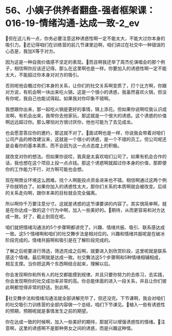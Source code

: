 # 56、小姨子供养者翻盘-强者框架课：016-19-情绪沟通-达成一致-2_ev

🎼但在这儿有一点，你务必要注意这种诱惑性啊一定不能太大，不能大过你本身的吸引力。🎼还记得咱们在训练营的前几节课里边啊，咱们讲过在社交中一种错误的心态是，我加X等于对方。

因为这是一种自我价值感不坚定的表现。🎼而且啊我还举了周杰伦演唱会的那个例子，相信啊你应该还记得。那么在这里啊也是一样。你要加入的诱惑性啊一定不能太大，不能超过你本身对对方的吸引。

否则呢他会概过你们本身的关系，让你们的社交关系啊变质了，打个比方啊，你跟对方说，有机会啊一块出来吃火锅，这是一个很小的诱惑，我虽然喜欢火锅，但没有你呢，我自己也能试得起。如果我对你印象不错啊。

我想跟你出来，那一起吃火锅是更好的事情，锦上添花。但如果你说啊哎我认识成龙啊，有机会出来，我带你去他家玩，那这就是一个很大的诱惑。这个诱惑的价值啊远远超过你。那么哪怕对方很讨厌你，他也可能为了去见成龙。

也会愿意答应你的邀约，那这就不对了。🎼面试啊也是一样，你说我会带着对咱们公司产品的修改建议来，这就是一个很小的诱惑，是一个不错的员工。但公司呢还是会看你的基本素质，而不会因为这一点点态度上的积极。

就改变对你的想法。但如果你说哎，我真是太喜欢咱们公司了。如果有机会合作的话，我也想在这个项目上投一点点钱。那这个诱惑啊就超过你本身的价值，那即便你的工作能力不行，对方啊可能也会想。

现在啊商业环境这么困难。找个人啊能投点资金进来也不错。相信啊通过这两个例子你就明白了。如果你加入的诱惑性太大，那你们关系的本质啊就会被改变。后续的关系走向啊，跟你本来的目标就会完全偏离。

所以啊你千万要注意分寸。这就是诱惑的这节课要讲的内容了。其实很简单啊，就是在你达成一致的这个行为中啊，加入一些美好的。🎼期待，从而更容易和对方达成一致。好了，截止到现在呢。

咱们就把情绪沟通法的5个步骤啊都讲完了。兴趣、情绪共振、吸引、联系感达成一致。这5个情绪啊和咱们的社交舞步法是相对应的。兴趣和情绪共振呢是在破冰阶段完成的。情绪共振啊和吸引是在了解阶段完成的。

了解之后呢要进行筛选，筛选完成之后啊，就要进入到欣赏阶段，这里呢就是联系感这个情绪。最后啊就是达成一致。社交舞法这5个步骤啊和5种情绪相辅相成，相互支撑。当你把这两个东西啊结合起来，理解以后。

你会发现啊你和所有人的社交都能摸到规律。并且只要你努力的去练习，去实践，你会发现啊你的社交成功率非常的高。你总能体面的进入一段关系，并且让你们彼此啊都觉得非常的舒适。到此啊。

🎼社交舞步法和情绪沟通法就全部讲解完毕了，但还没完。下节课啊，我会对咱们的社交吸引力训练营的全部内容做一个总结，咱们下节课见。🎼植入一些有诱惑性的预期，预期呢就是事情发生之前的期望。

你在达成一致的时候啊，加入一些美好的期待，那就可以增强诱惑性的情绪。🎼注意啊，这里的诱惑啊不是那种男女之间的诱惑，而是兴趣这种情。

